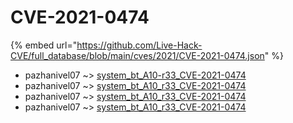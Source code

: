 # CVE-2021-0474
{% embed url="https://github.com/Live-Hack-CVE/full_database/blob/main/cves/2021/CVE-2021-0474.json" %}

* pazhanivel07 ~> [system_bt_A10-r33_CVE-2021-0474](https://www.alice-snow.ru/2021/database/cve-2021-0474/system_bt_a10-r33_cve-2021-0474-pazhanivel07)
* pazhanivel07 ~> [system_bt_A10_r33_CVE-2021-0474](https://www.alice-snow.ru/2021/database/cve-2021-0474/system_bt_a10_r33_cve-2021-0474-pazhanivel07)
* pazhanivel07 ~> [system_bt_A10_r33_CVE-2021-0474](https://www.alice-snow.ru/2021/database/cve-2021-0474/system_bt_a10_r33_cve-2021-0474-pazhanivel07)
* pazhanivel07 ~> [system_bt_A10_r33_CVE-2021-0474](https://www.alice-snow.ru/2021/database/cve-2021-0474/system_bt_a10_r33_cve-2021-0474-pazhanivel07)